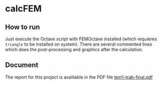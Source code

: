 # calcFEM

## How to run

Just execute the Octave script with FEMOctave installed (which requieres `triangle` to be installed on system). There are several commented lines which does the post-processing and graphics after the calculation.

## Document

The report for this project is availiable in the PDF file [tem1-trab-final.pdf](tem1-trab-final.pdf)
